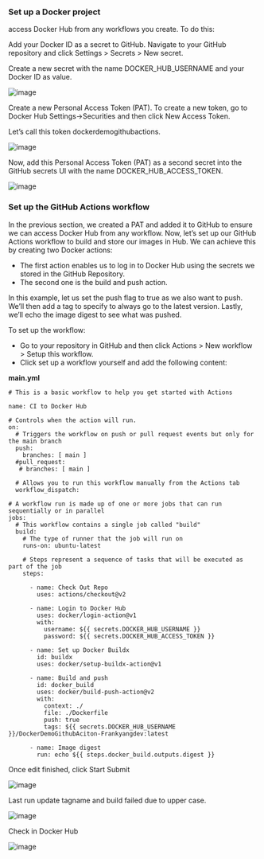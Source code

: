 
### Set up a Docker project ###

access Docker Hub from any workflows you create. To do this:

Add your Docker ID as a secret to GitHub. Navigate to your GitHub repository and click Settings > Secrets > New secret.

Create a new secret with the name DOCKER_HUB_USERNAME and your Docker ID as value.

![image](https://user-images.githubusercontent.com/39177230/115870296-a3206100-a471-11eb-85f9-c5a9a5809d94.png)

Create a new Personal Access Token (PAT). To create a new token, go to Docker Hub Settings->Securities and then click New Access Token.

Let’s call this token dockerdemogithubactions.

![image](https://user-images.githubusercontent.com/39177230/115870951-85073080-a472-11eb-96c3-dc422e0f078e.png)

Now, add this Personal Access Token (PAT) as a second secret into the GitHub secrets UI with the name DOCKER_HUB_ACCESS_TOKEN.

![image](https://user-images.githubusercontent.com/39177230/115871229-dc0d0580-a472-11eb-818c-95e9a1f5b711.png)

### Set up the GitHub Actions workflow ###

In the previous section, we created a PAT and added it to GitHub to ensure we can access Docker Hub from any workflow. Now, let’s set up our GitHub Actions workflow to build and store our images in Hub. We can achieve this by creating two Docker actions:

* The first action enables us to log in to Docker Hub using the secrets we stored in the GitHub Repository.
* The second one is the build and push action.

In this example, let us set the push flag to true as we also want to push. We’ll then add a tag to specify to always go to the latest version. Lastly, we’ll echo the image digest to see what was pushed.

To set up the workflow:

* Go to your repository in GitHub and then click Actions > New workflow > Setup this workflow.
* Click set up a workflow yourself and add the following content:

**main.yml**

```
# This is a basic workflow to help you get started with Actions

name: CI to Docker Hub

# Controls when the action will run. 
on:
  # Triggers the workflow on push or pull request events but only for the main branch
  push:
    branches: [ main ]
  #pull_request:
   # branches: [ main ]

  # Allows you to run this workflow manually from the Actions tab
  workflow_dispatch:

# A workflow run is made up of one or more jobs that can run sequentially or in parallel
jobs:
  # This workflow contains a single job called "build"
  build:
    # The type of runner that the job will run on
    runs-on: ubuntu-latest

    # Steps represent a sequence of tasks that will be executed as part of the job
    steps:
    
      - name: Check Out Repo 
        uses: actions/checkout@v2

      - name: Login to Docker Hub
        uses: docker/login-action@v1
        with:
          username: ${{ secrets.DOCKER_HUB_USERNAME }}
          password: ${{ secrets.DOCKER_HUB_ACCESS_TOKEN }}

      - name: Set up Docker Buildx
        id: buildx
        uses: docker/setup-buildx-action@v1

      - name: Build and push
        id: docker_build
        uses: docker/build-push-action@v2
        with:
          context: ./
          file: ./Dockerfile
          push: true
          tags: ${{ secrets.DOCKER_HUB_USERNAME }}/DockerDemoGithubAciton-Frankyangdev:latest

      - name: Image digest
        run: echo ${{ steps.docker_build.outputs.digest }}
```        

Once edit finished, click Start Submit

![image](https://user-images.githubusercontent.com/39177230/115875083-6e170d00-a477-11eb-8674-5de3717f010e.png)

Last run update tagname and build failed due to upper case.

![image](https://user-images.githubusercontent.com/39177230/115875899-48d6ce80-a478-11eb-8edf-a557c838fe6a.png)

Check in Docker Hub

![image](https://user-images.githubusercontent.com/39177230/115875989-5e4bf880-a478-11eb-8dba-10ebc5a253d8.png)





